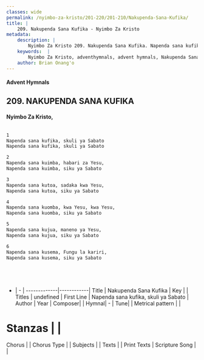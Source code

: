 ```yaml
---
classes: wide
permalink: /nyimbo-za-kristo/201-220/201-210/Nakupenda-Sana-Kufika/
title: |
    209. Nakupenda Sana Kufika - Nyimbo Za Kristo
metadata:
    description: |
        Nyimbo Za Kristo 209. Nakupenda Sana Kufika. Napenda sana kufika, skuli ya Sabato  Napenda sana kufika, skuli ya Sabato  
    keywords:  |
        Nyimbo Za Kristo, adventhymnals, advent hymnals, Nakupenda Sana Kufika, Napenda sana kufika, skuli ya Sabato . 
    author: Brian Onang'o
---
```


#### Advent Hymnals
## 209. NAKUPENDA SANA KUFIKA
####  Nyimbo Za Kristo,

```txt

1
Napenda sana kufika, skuli ya Sabato 
Napenda sana kufika, skuli ya Sabato

2
Napenda sana kuimba, habari za Yesu, 
Napenda sana kuimba, siku ya Sabato

3
Napenda sana kutoa, sadaka kwa Yesu, 
Napenda sana kutoa, siku ya Sabato

4
Napenda sana kuomba, kwa Yesu, kwa Yesu, 
Napenda sana kuomba, siku ya Sabato

5
Napenda sana kujua, maneno ya Yesu, 
Napenda sana kujua, siku ya Sabato

6
Napenda sana kusema, Fungu la kariri, 
Napenda sana kusema, siku ya Sabato






```

- |   -  |
-------------|------------|
Title | Nakupenda Sana Kufika |
Key |  |
Titles | undefined |
First Line | Napenda sana kufika, skuli ya Sabato  |
Author | 
Year | 
Composer| |
Hymnal|  - |
Tune|  |
Metrical pattern | |
# Stanzas |  |
Chorus |  |
Chorus Type |  |
Subjects | |
Texts |  |
Print Texts | 
Scripture Song |  |
    
